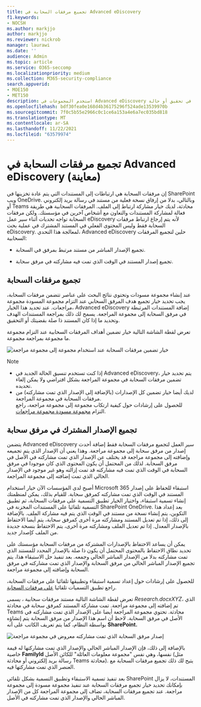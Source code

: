 ```yaml
---
title: تجميع مرفقات السحابة في Advanced eDiscovery
f1.keywords:
- NOCSH
ms.author: markjjo
author: markjjo
ms.reviewer: nickrob
manager: laurawi
ms.date: ''
audience: Admin
ms.topic: article
ms.service: O365-seccomp
ms.localizationpriority: medium
ms.collection: M365-security-compliance
search.appverid:
- MOE150
- MET150
description: استخدم المجموعات في Advanced eDiscovery لتجميع المرفقات السحابية لمراجعتها في تحقيق أو حالة.
ms.openlocfilehash: bdf30fea0e168d4b36175296f524ade13539970b
ms.sourcegitcommit: 7f0c5b55e2966c0c1ce6a153a4e6a7ec035bd818
ms.translationtype: MT
ms.contentlocale: ar-SA
ms.lasthandoff: 11/22/2021
ms.locfileid: "63579974"
---
```

# <a name="collect-cloud-attachments-in-advanced-ediscovery-preview"></a>تجميع مرفقات السحابة في Advanced eDiscovery (معاينة)

إن مرفقات السحابة هي ارتباطات إلى المستندات التي يتم عادة تخزينها في SharePoint ويب OneDrive. وبالتالي، بدلا من إرفاق نسخة فعلية من مستند في رسالة بريد إلكتروني أو Teams محادثة، لديك خيار مشاركة ارتباط إلى الملف. المرفقات السحابية هي طريقة فعالة لمشاركة المستندات والتعاون مع أشخاص آخرين في مؤسستك. ولكن مرفقات السحابة تواجه تحديات أثناء سير عمل eDiscovery لأنه يتم إرجاع ارتباط مرفقات السحابة فقط وليس المحتوى الفعلي في المستند المشترك في عملية بحث eDiscovery. لمعالجة هذا التحدي، Advanced eDiscovery حلين لتجميع المرفقات السحابية:  

- تجميع الإصدار المباشر من مستند مرتبط بمرفق في السحابة.

- تجميع إصدار المستند في الوقت الذي تمت فيه مشاركته في مرفق سحابة.

## <a name="collecting-cloud-attachments"></a>تجميع مرفقات السحابة

عند إنشاء مجموعة مسودات وتحتوي نتائج البحث على عناصر تتضمن مرفقات السحابة، يجب تحديد خيار تجميع هدف المرفق السحابي عند التزام مجموعة المسودة مجموعة مراجعات. عند تحديد هذا الخيار، Advanced eDiscovery إضافة المستندات المرتبطة في مرفق السحابة إلى مجموعة المراجعة. يسمح لك ذلك بمراجعة المستندات الهدف وتحديد ما إذا كان المستند ذا صلة بقضيتك أو التحقيق.

تعرض لقطة الشاشة التالية خيار تضمين أهداف المرفقات السحابية عند التزام مجموعة ما مجموعة بمراجعة مجموعة.

![خيار تضمين مرفقات السحابة عند استخدام مجموعة إلى مجموعة مراجعة](../media/CollectCloudAttachments1.png)

> [!NOTE]
>- إذا كنت تستخدم تنسيق [](advanced-ediscovery-new-case-format.md) الحالة الجديد في Advanced eDiscovery، يتم تحديد خيار تضمين مرفقات السحابة في مجموعة المراجعة بشكل افتراضي ولا يمكن إلغاء تحديده.<br/>
>- لديك أيضا خيار تضمين كل الإصدارات (بالإضافة إلى الإصدار الذي تمت مشاركته) من مرفقات السحابة في مجموعة المراجعة.  
للحصول على إرشادات حول كيفية ارتكاب مجموعة إلى مجموعة مراجعة، راجع التزام [مجموعة مسودة مجموعة مراجعات](commit-draft-collection.md).

## <a name="collecting-the-version-shared-in-a-cloud-attachment"></a>تجميع الإصدار المشترك في مرفق سحابة

يتضمن Advanced eDiscovery سير العمل لتجميع مرفقات السحابة فقط إضافة أحدث إصدار من مرفق سحابة إلى مجموعة مراجعة. وهذا يعني أن الإصدار الذي يتم تجميعه وإضافته إلى مجموعة مراجعة قد يختلف عن الإصدار الذي تمت مشاركته في الأصل في مرفق السحابة. لذلك من المحتمل أن يكون المحتوى الذي كان موجودا في مرفق السحابة في الوقت الذي تمت فيه مشاركته قد تمت إزالته وهو غير موجود في الإصدار الحالي الذي تمت إضافته إلى مجموعة المراجعة.

أصبح لدى المؤسسات الآن خيار استخدام Microsoft 365 استبقاء للحفاظ على إصدار المستند في الوقت الذي تمت مشاركته كمرفق سحابة. للقيام بذلك، يمكن لمنظمتك إنشاء تسمية استبقاء، واختيار الخيار تطبيق التسمية على مرفقات السحابة، ثم تطبيق التسمية تلقائيا على المستندات المخزنة في SharePoint OneDrive. بعد إعداد هذا التكوين، يتم إنشاء نسخة من مستند في الوقت الذي يتم فيه مشاركة الملف. بالإضافة إلى ذلك، إذا تم تعديل المستند ومشاركته مرة أخرى كمرفق سحابة، يتم أيضا الاحتفاظ بالإصدار المعدل. إذا تم تعديل الملف ومشاركته مرة أخرى، يتم الاحتفاظ بنسخة جديدة من الملف كإصدار جديد.

يمكن أن يساعد الاحتفاظ بالإصدارات المشتركة من مرفقات السحابة مؤسستك على تحديد نطاق الاحتفاظ بالمحتوى المحتمل أن يكون ذا صلة بالإصدار المحدد للمستند الذي تمت مشاركته بدلا من الإصدار المباشر الحالي وجمعه. بعد تنفيذ حل الاستبقاء هذا، يتم تجميع الإصدار المباشر الحالي من مرفق السحابة والإصدار الذي تمت مشاركته في مرفق السحابة وإضافته إلى مجموعة مراجعة.

للحصول على إرشادات حول إعداد تسمية استبقاء وتطبيقها تلقائيا على مرفقات السحابة، راجع تطبيق التسميات تلقائيا [على مرفقات السحابة](apply-retention-labels-automatically.md#auto-apply-labels-to-cloud-attachments).

تعرض لقطة الشاشة التالية مستند مرفقات سحابية *، يسمى Research.docxXYZ*، الذي تم إضافته إلى مجموعة مراجعة. تمت مشاركة المستند كمرفق سحابة في محادثة Teams محادثة. تحتوي مجموعة المراجعة أيضا على الإصدار الذي تمت مشاركته في الأصل في مرفق السحابة. لاحظ أن اسم هذا الإصدار من مرفق السحابة يتم إنشاؤه بواسطة النظام، كما يتم تعريف الكاتب على أنه **SharePoint.**

![إصدار مرفق السحابة الذي تمت مشاركته معروض في مجموعة مراجعة](../media/CollectCloudAttachments2.png)

بالإضافة إلى ذلك، فإن الإصدار المباشر الحالي والإصدار الذي تمت مشاركتها له قيمة خاصية **FamilyId** نفسها، وهي نفس "مجموعة معلومات العائلة" للكائن الأصل (مثل رسالة بريد إلكتروني أو محادثة Teams محادثة). يتيح لك ذلك تجميع مرفقات السحابة مع العنصر الذي تمت مشاركتها فيه.

بعد تنفيذ تسمية الاستبقاء وتطبيق التسمية بشكل تلقائي SharePoint المستندات، لا يزال بإمكانك تحديد خيار تجميع مرفقات السحابة عند تنفيذ مجموعة مسودة إلى مجموعة مراجعة. عند تجميع مرفقات السحابة، تضاف إلى مجموعة المراجعة كل من الإصدار المباشر الحالي والإصدار الذي تمت مشاركته في الأصل.
